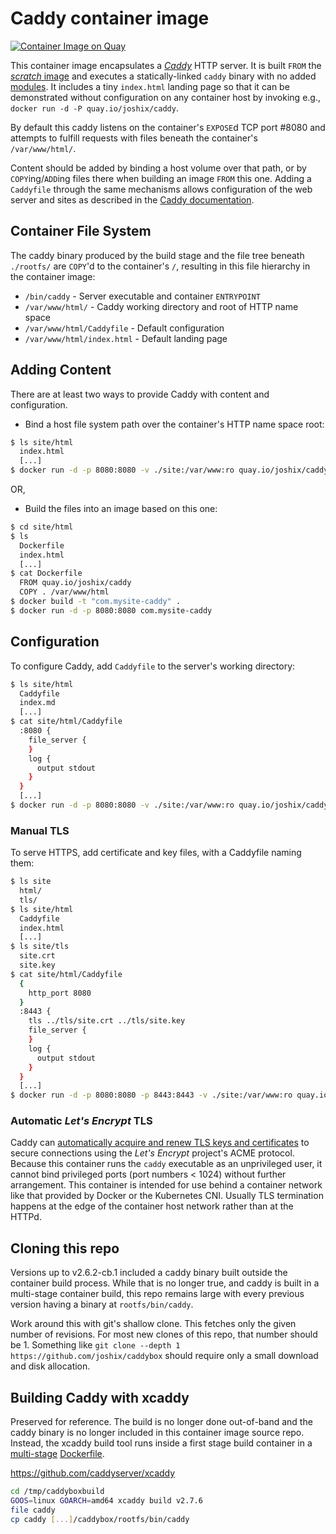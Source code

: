 # Caddy container image

[![Container Image on Quay](https://quay.io/repository/joshix/caddy/status "Container Image on Quay")][quay-joshix-caddy]

This container image encapsulates a [*Caddy*][caddy] HTTP server. It is built `FROM` the [*scratch* image][scratchimg] and executes a statically-linked `caddy` binary with no added [modules][caddons]. It includes a tiny `index.html` landing page so that it can be demonstrated without configuration on any container host by invoking e.g., `docker run -d -P quay.io/joshix/caddy`.

By default this caddy listens on the container's `EXPOSE`d TCP port #8080 and attempts to fulfill requests with files beneath the container's `/var/www/html/`.

Content should be added by binding a host volume over that path, or by `COPY`ing/`ADD`ing files there when building an image `FROM` this one. Adding a `Caddyfile` through the same mechanisms allows configuration of the web server and sites as described in the [Caddy documentation][caddydocs].

## Container File System

The caddy binary produced by the build stage and the file tree beneath `./rootfs/` are `COPY`'d to the container's `/`, resulting in this file hierarchy in the container image:

* `/bin/caddy` - Server executable and container `ENTRYPOINT`
* `/var/www/html/` - Caddy working directory and root of HTTP name space
* `/var/www/html/Caddyfile` - Default configuration
* `/var/www/html/index.html` - Default landing page

## Adding Content

There are at least two ways to provide Caddy with content and configuration.

* Bind a host file system path over the container's HTTP name space root:

```sh
$ ls site/html
  index.html
  [...]
$ docker run -d -p 8080:8080 -v ./site:/var/www:ro quay.io/joshix/caddy
```

OR,

* Build the files into an image based on this one:

```sh
$ cd site/html
$ ls
  Dockerfile
  index.html
  [...]
$ cat Dockerfile
  FROM quay.io/joshix/caddy
  COPY . /var/www/html
$ docker build -t "com.mysite-caddy" .
$ docker run -d -p 8080:8080 com.mysite-caddy
```

## Configuration

To configure Caddy, add `Caddyfile` to the server's working directory:

```sh
$ ls site/html
  Caddyfile
  index.md
  [...]
$ cat site/html/Caddyfile
  :8080 {
    file_server {
    }
    log {
      output stdout
    }
  }
  [...]
$ docker run -d -p 8080:8080 -v ./site:/var/www:ro quay.io/joshix/caddy
```

### Manual TLS

To serve HTTPS, add certificate and key files, with a Caddyfile naming them:

```sh
$ ls site
  html/
  tls/
$ ls site/html
  Caddyfile
  index.html
  [...]
$ ls site/tls
  site.crt
  site.key
$ cat site/html/Caddyfile
  {
    http_port 8080
  }
  :8443 {
    tls ../tls/site.crt ../tls/site.key
    file_server {
    }
    log {
      output stdout
    }
  }
  [...]
$ docker run -d -p 8080:8080 -p 8443:8443 -v ./site:/var/www:ro quay.io/joshix/caddy
```

### Automatic *Let's Encrypt* TLS

Caddy can [automatically acquire and renew TLS keys and certificates][caddyautotls] to secure connections using the *Let's Encrypt* project's ACME protocol. Because this container runs the `caddy` executable as an unprivileged user, it cannot bind privileged ports (port numbers < 1024) without further arrangement. This container is intended for use behind a container network like that provided by Docker or the Kubernetes CNI. Usually TLS termination happens at the edge of the container host network rather than at the HTTPd.

## Cloning this repo

Versions up to v2.6.2-cb.1 included a caddy binary built outside the container build process. While that is no longer true, and caddy is built in a multi-stage container build, this repo remains large with every previous version having a binary at `rootfs/bin/caddy`.

Work around this with git's shallow clone. This fetches only the given number of revisions. For most new clones of this repo, that number should be 1. Something like `git clone --depth 1 https://github.com/joshix/caddybox` should require only a small download and disk allocation.

## Building Caddy with xcaddy

Preserved for reference. The build is no longer done out-of-band and the caddy binary is no longer included in this container image source repo. Instead, the xcaddy build tool runs inside a first stage build container in a [multi-stage][multi-stage-build] [Dockerfile][Dockerfile].

<https://github.com/caddyserver/xcaddy>

```sh
cd /tmp/caddyboxbuild
GOOS=linux GOARCH=amd64 xcaddy build v2.7.6
file caddy
cp caddy [...]/caddybox/rootfs/bin/caddy
```

[caddons]: https://caddyserver.com/docs/modules/
[caddy]: https://caddyserver.com
[caddyautotls]: https://caddyserver.com/docs/automatic-https
[caddydocs]: https://caddyserver.com/docs
[Dockerfile]: Dockerfile
[multi-stage-build]: https://docs.docker.com/build/building/multi-stage/
[quay-joshix-caddy]: https://quay.io/repository/joshix/caddy
[scratchimg]: https://hub.docker.com/_/scratch/

